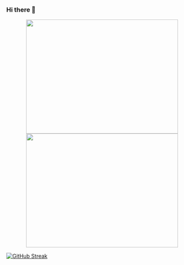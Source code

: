 ### Hi there 👋

<center class="half">
    <img src="https://github-readme-stats.vercel.app/api?username=Zhang-SDU&show_icons=true&theme=dark&count_private=true" width="400" height="300"/><img src="https://github-readme-stats.vercel.app/api/top-langs/?username=Zhang-SDU&theme=dark" width="400" height="300"/>
</center>

[![GitHub Streak](https://github-readme-streak-stats.herokuapp.com/?user=Zhang-SDU&theme=dark&#pic_center)](https://git.io/streak-stats)

<!--
**Zhang-SDU/Zhang-SDU** is a ✨ _special_ ✨ repository because its `README.md` (this file) appears on your GitHub profile.

Here are some ideas to get you started:

- 🔭 I’m currently working on ...
- 🌱 I’m currently learning ...
- 👯 I’m looking to collaborate on ...
- 🤔 I’m looking for help with ...
- 💬 Ask me about ...
- 📫 How to reach me: ...
- 😄 Pronouns: ...
- ⚡ Fun fact: ...
-->
